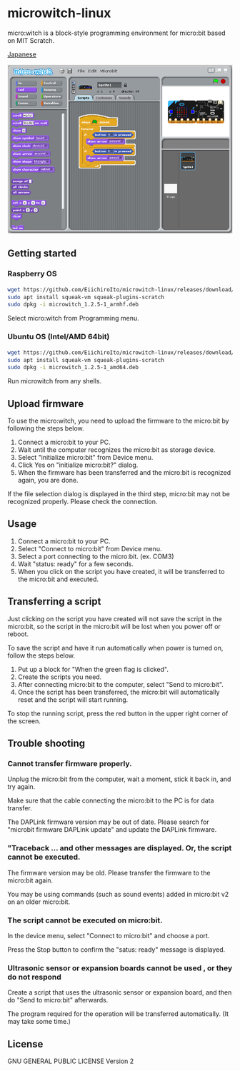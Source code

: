 # microwitch-linux
micro:witch is a block-style programming environment for micro:bit based on MIT Scratch.

[Japanese](https://github.com/EiichiroIto/microwitch-linux/blob/master/README.ja.md)

![screenshot1](https://raw.githubusercontent.com/EiichiroIto/microwitch/master/doc/images/screenshot1.png)

## Getting started
### Raspberry OS
```bash
wget https://github.com/EiichiroIto/microwitch-linux/releases/download/v1.2.5/microwitch_1.2.5-1_armhf.deb
sudo apt install squeak-vm squeak-plugins-scratch
sudo dpkg -i microwitch_1.2.5-1_armhf.deb
```

Select micro:witch from Programming menu.

### Ubuntu OS (Intel/AMD 64bit)
```bash
wget https://github.com/EiichiroIto/microwitch-linux/releases/download/v1.2.5/microwitch_1.2.5-1_amd64.deb
sudo apt install squeak-vm squeak-plugins-scratch
sudo dpkg -i microwitch_1.2.5-1_amd64.deb
```

Run microwitch from any shells.

## Upload firmware
To use the micro:witch, you need to upload the firmware to the micro:bit by following the steps below.

1. Connect a micro:bit to your PC.
1. Wait until the computer recognizes the micro:bit as storage device.
1. Select "initialize micro:bit" from Device menu.
1. Click Yes on "initialize micro:bit?" dialog.
1. When the firmware has been transferred and the micro:bit is recognized again, you are done.

If the file selection dialog is displayed in the third step, micro:bit may not be recognized properly. Please check the connection.

## Usage
1. Connect a micro:bit to your PC.
1. Select "Connect to micro:bit" from Device menu.
1. Select a port connecting to the micro:bit. (ex. COM3)
1. Wait "status: ready" for a few seconds.
1. When you click on the script you have created, it will be transferred to the micro:bit and executed.

## Transferring a script
Just clicking on the script you have created will not save the script
in the micro:bit, so the script in the micro:bit will be lost when you
power off or reboot.

To save the script and have it run automatically when power is turned
on, follow the steps below.

1. Put up a block for "When the green flag is clicked".
1. Create the scripts you need.
1. After connecting micro:bit to the computer, select "Send to micro:bit".
1. Once the script has been transferred, the micro:bit will automatically reset and the script will start running.

To stop the running script, press the red button in the upper right corner of the screen.

## Trouble shooting
### Cannot transfer firmware properly.
Unplug the micro:bit from the computer, wait a moment, stick it back in, and try again.

Make sure that the cable connecting the micro:bit to the PC is for data transfer.

The DAPLink firmware version may be out of date. Please search for
"microbit firmware DAPLink update" and update the DAPLink firmware.

### "Traceback ... and other messages are displayed. Or, the script cannot be executed.
The firmware version may be old. Please transfer the firmware to the micro:bit again.

You may be using commands (such as sound events) added in micro:bit v2 on an older micro:bit.

### The script cannot be executed on micro:bit.
In the device menu, select "Connect to micro:bit" and choose a port.

Press the Stop button to confirm the "satus: ready" message is displayed.

### Ultrasonic sensor or expansion boards cannot be used , or they do not respond
Create a script that uses the ultrasonic sensor or expansion board, and then do "Send to micro:bit" afterwards.

The program required for the operation will be transferred automatically. (It may take some time.)

## License
GNU GENERAL PUBLIC LICENSE Version 2
